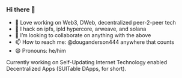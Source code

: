 ### Hi there 👋

- 🔭 Love working on Web3, DWeb, decentralized peer-2-peer tech
- 🌱 I hack on ipfs, ipld hypercore, arweave, and solana
- 👯 I’m looking to collaborate on anything with the above
- 📫 How to reach me: @douganderson444 anywhere that counts
- 😄 Pronouns: he/him

Currently working on Self-Updating Internet Technology enabled Decentralized Apps (SUITable DApps, for short).
